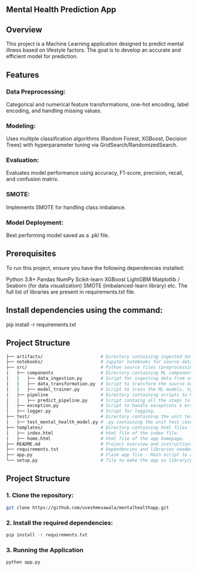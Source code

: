 ## Mental Health Prediction App

## Overview

This project is a Machine Learning application designed to predict mental illness based on lifestyle factors. The goal is to develop an accurate and efficient model for prediction.

## Features
### Data Preprocessing: 
Categorical and numerical feature transformations, one-hot encoding, label encoding, and handling missing values.
### Modeling: 
Uses multiple classification algorithms (Random Forest, XGBoost, Decision Trees) with hyperparameter tuning via GridSearch/RandomizedSearch.
### Evaluation: 
Evaluates model performance using accuracy, F1-score, precision, recall, and confusion matrix.
### SMOTE: 
Implements SMOTE for handling class imbalance.
### Model Deployment:
 Best performing model saved as a .pkl file.

## Prerequisites
To run this project, ensure you have the following dependencies installed:

Python 3.8+
Pandas
NumPy
Scikit-learn
XGBoost
LightGBM
Matplotlib / Seaborn (for data visualization)
SMOTE (imbalanced-learn library)
etc. The full list of libraries are present in requirements.txt file.

## Install dependencies using the command:

pip install -r requirements.txt

## Project Structure
```bash
├── artifacts/                      # Directory containing ingested data files, trained ML Model , transformer pkl files .
├── notebooks/                      # Jupyter notebooks for source data, EDA and model experimentation in .ipynb file.
├── src/                            # Python source files (preprocessing, modeling, training, etc.).
|   ├── components                  # Directory containing ML components.
|   |   ├── data_ingestion.py       # Script for ingesting data from source system to local directory.
|   |   ├── data_transformation.py  # Script to transform the source data to make it ready for ML model.
|   |   ├── model_trainer.py        # Script to train the ML models, hyperparameter tuning, evaluate them .
|   ├── pipeline                    # Directory containing scripts to handle prediction.
|   |   ├── predict_pipeline.py     # Script containg all the steps to handle the prediction.
│   ├── exception.py                # Script to handle exceptions & errors.
│   ├── logger.py                   # Script for logging.
├── test/                           # Directory containing the unit test cases .
|   ├── test_mental_health_model.py # .py containing the unit test cases .
├── templates/                      # Directory containing html files for app UI .
|   ├── index.html                  # html file of the index file.
|   ├── home.html                   # html file of the app homepage.
├── README.md                       # Project overview and instructions.
├── requirements.txt                # Dependencies and libraries needed.
├── app.py                          # Flask app file - Main script to run the application.
└── setup.py                        # file to make the app as library/package to be deployed in PyPI.
```

## Project Structure

### 1. Clone the repository:

```bash
git clone https://github.com/uveshmevawala/mentalhealthapp.git
```

### 2. Install the required dependencies:

```bash
pip install -r requirements.txt
```

### 3. Running the Application

```bash
python app.py
```








